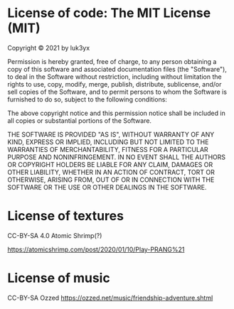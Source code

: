 # License of code: The MIT License (MIT)

Copyright © 2021 by luk3yx

Permission is hereby granted, free of charge, to any person obtaining a copy
of this software and associated documentation files (the "Software"), to deal
in the Software without restriction, including without limitation the rights
to use, copy, modify, merge, publish, distribute, sublicense, and/or sell
copies of the Software, and to permit persons to whom the Software is
furnished to do so, subject to the following conditions:

The above copyright notice and this permission notice shall be included in all
copies or substantial portions of the Software.

THE SOFTWARE IS PROVIDED "AS IS", WITHOUT WARRANTY OF ANY KIND, EXPRESS OR
IMPLIED, INCLUDING BUT NOT LIMITED TO THE WARRANTIES OF MERCHANTABILITY,
FITNESS FOR A PARTICULAR PURPOSE AND NONINFRINGEMENT. IN NO EVENT SHALL THE
AUTHORS OR COPYRIGHT HOLDERS BE LIABLE FOR ANY CLAIM, DAMAGES OR OTHER
LIABILITY, WHETHER IN AN ACTION OF CONTRACT, TORT OR OTHERWISE, ARISING FROM,
OUT OF OR IN CONNECTION WITH THE SOFTWARE OR THE USE OR OTHER DEALINGS IN THE
SOFTWARE.

# License of textures

CC-BY-SA 4.0 Atomic Shrimp(?)

https://atomicshrimp.com/post/2020/01/10/Play-PRANG%21

# License of music

CC-BY-SA Ozzed https://ozzed.net/music/friendship-adventure.shtml
